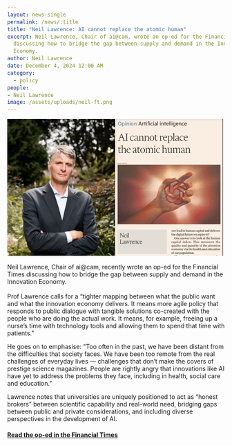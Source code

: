 ```yaml
---
layout: news-single
permalink: /news/:title
title: "Neil Lawrence: AI cannot replace the atomic human"
excerpt: Neil Lawrence, Chair of ai@cam, wrote an op-ed for the Financial Times
  discussing how to bridge the gap between supply and demand in the Innovation
  Economy.
author: Neil Lawrence
date: December 4, 2024 12:00 AM
category:
  - policy
people:
- Neil Lawrence
image: /assets/uploads/neil-ft.png
---
```

![](/assets/uploads/neil-ft1.jpg)

Neil Lawrence, Chair of ai@cam, recently wrote an op-ed for the Financial Times discussing how to bridge the gap between supply and demand in the Innovation Economy.\
\
Prof Lawrence calls for a “tighter mapping between what the public want and what the innovation economy delivers. It means more agile policy that responds to public dialogue with tangible solutions co-created with the people who are doing the actual work. It means, for example, freeing up a nurse’s time with technology tools and allowing them to spend that time with patients." 

He goes on to emphasise: "Too often in the past, we have been distant from the difficulties that society faces. We have been too remote from the real challenges of everyday lives — challenges that don’t make the covers of prestige science magazines. People are rightly angry that innovations like AI have yet to address the problems they face, including in health, social care and education." 

Lawrence notes that universities are uniquely positioned to act as “honest brokers” between scientific capability and real-world need, bridging gaps between public and private considerations, and including diverse perspectives in the development of AI.

#### [R﻿ead the op-ed in the Financial Times](https://www.ft.com/content/6ac0ad1b-29b4-4f43-a4ce-be209649c316)